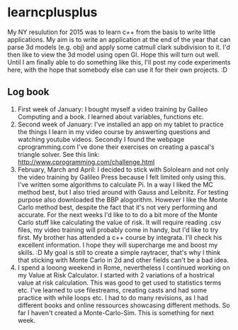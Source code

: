 # learncplusplus

My NY resulution for 2015 was to learn c++ from the basis to write little applications. My aim is to write an application at the end of the year that can parse 3d models (e.g. obj) and apply some catmull clark subdivision to it. I'd then like to view the 3d model using open Gl. Hope this will turn out well. Until I am finally able to do something like this, I'll post my code experiments here, with the hope that somebody else can use it for their own projects. :D

<h2>Log book</h2>

1. First week of January: I bought myself a video training by Galileo Computing and a book. I learned about variables, functions etc.
2. Second week of January: I've installed an app on my tablet to practice the things I learn in my video course by answerting questions and watching youtube videos. Secondly I found the webpage cprogramming.com I've done their exercises on creating a pascal's triangle solver. See this link: http://www.cprogramming.com/challenge.html
3. February, March and April: I decided to stick with Sololearn and not only the video training by Galileo Press because I felt limited only using this. I've written some algorithms to calculate Pi. In a way I liked the MC method best, but I also tried around with Gauss and Leibnitz. For testing purpose also downloaded the BBP alogorithm. However I like the Monte Carlo method best, despite the fact that it's not very performing and accurate. For the next weeks I'd like to to do a bit more of the Monte Carlo stuff like calculating the value of risk. It will require reading .csv files, my video training will probably come in handy, but I'd like to try first. My brother has attended a c++ course by integrata. I'll check his excellent information. I hope they will supercharge me and boost my skills. :D My goal is still to create a simple raytracer, that's why I think that sticking with Monte Carlo in 2d and other fields can't be a bad idea.
4. I spend a looong weekend in Rome, nevertheless I continued working on my Value at Risk Calculator. I started with 2 variations of a hostrical value at risk calculation. This was good to get used to statistics terms etc. I've learned to use filestreams, creating casts and had some practice with while loops etc. I had to do many revisions, as I had different books and online ressources showcasing different methods. So far I haven't created a Monte-Carlo-Sim. This is something for next week.
